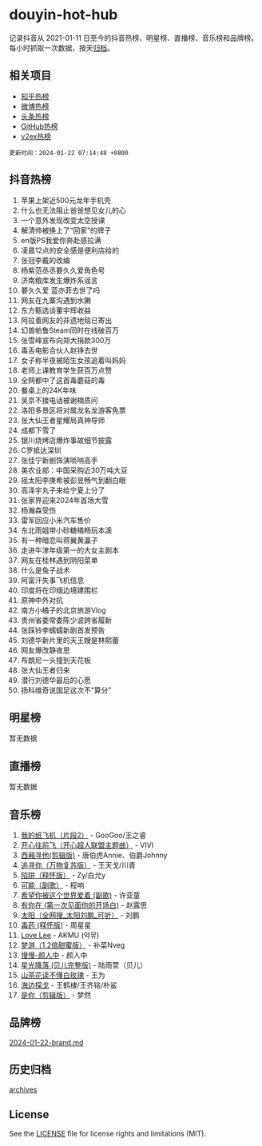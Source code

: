 # douyin-hot-hub

记录抖音从 2021-01-11 日至今的抖音热榜、明星榜、直播榜、音乐榜和品牌榜。每小时抓取一次数据，按天[归档](archives)。

## 相关项目

- [知乎热榜](https://github.com/lonnyzhang423/zhihu-hot-hub)
- [微博热榜](https://github.com/lonnyzhang423/weibo-hot-hub)
- [头条热榜](https://github.com/lonnyzhang423/toutiao-hot-hub)
- [GitHub热榜](https://github.com/lonnyzhang423/github-hot-hub)
- [v2ex热榜](https://github.com/lonnyzhang423/v2ex-hot-hub)


`更新时间：2024-01-22 07:14:48 +0800`

## 抖音热榜

1. 苹果上架近500元龙年手机壳
1. 什么也无法阻止爸爸想见女儿的心
1. 一个意外发现改变太空授课
1. 解清帅被换上了“回家”的牌子
1. en版PS我爱你奔赴感拉满
1. 凌晨12点的安全感是便利店给的
1. 张冠李戴的改编
1. 杨紫范丞丞要久久爱角色号
1. 济南粮库发生爆炸系谣言
1. 要久久爱 蓝亦菲去世了吗
1. 网友在九寨沟遇到水獭
1. 东方甄选谈董宇辉收益
1. 阿拉善网友的非遗地毯已寄出
1. 幻兽帕鲁Steam同时在线破百万
1. 张雪峰宣布向郑大捐款300万
1. 毒舌电影合伙人赵铮去世
1. 女子称半夜被陌生女孩追着叫妈妈
1. 老师上课教育学生获百万点赞
1. 全网都中了这首毒蘑菇的毒
1. 餐桌上的24K年味
1. 吴京不接电话被谢楠质问
1. 洛阳多景区将对属龙名龙游客免票
1. 张大仙王者星耀局真神导师
1. 成都下雪了
1. 银川烧烤店爆炸事故细节披露
1. C罗抵达深圳
1. 张佳宁新剧饰演唢呐高手
1. 美农业部：中国采购近30万吨大豆
1. 摇太阳李庚希被彭昱畅气到翻白眼
1. 高泽宇丸子来给宁夏上分了
1. 张家界迎来2024年首场大雪
1. 杨瀚森受伤
1. 雷军回应小米汽车售价
1. 东北雨姐带小砂糖橘畅玩本溪
1. 有一种暗恋叫蒋翼黄瀛子
1. 走进牛津年级第一的大女主剧本
1. 网友在桂林遇到阴阳菜单
1. 什么是兔子战术
1. 阿富汗失事飞机信息
1. 印度将在印缅边境建围栏
1. 原神中外对抗
1. 南方小橘子的北京旅游Vlog
1. 贵州省委常委陈少波跨省履新
1. 张踩铃李蠕蠕新剧首发预告
1. 刘德华新片里的天王嫂是林熙蕾
1. 网友爆改静夜思
1. 布朗尼一头撞到天花板
1. 张大仙王者归来
1. 潜行刘德华最后的心愿
1. 扬科维奇说国足这次不“算分”

## 明星榜

暂无数据

## 直播榜

暂无数据

## 音乐榜

1. [我的纸飞机（片段2）](https://sf86-cdn-tos.douyinstatic.com/obj/tos-cn-ve-2774/oM2ZrKcg2CD5AeRB2gkeXOFB1IxAGJdZPazYHf) - GooGoo/王之睿
1. [开心往前飞（开心超人联盟主题曲）](https://sf3-cdn-tos.douyinstatic.com/obj/tos-cn-ve-2774/9d8fb7c82cf1421fb93a9fe925275e0a) - VIVI
1. [西厢寻他(剪辑版)](https://sf3-cdn-tos.douyinstatic.com/obj/tos-cn-ve-2774/oUsAVfAQKlRNxEv5qxvIB8o5qmIWUcXbzJKJhw) - 唐伯虎Annie、伯爵Johnny
1. [追寻你（万物复苏版）](https://sf3-cdn-tos.douyinstatic.com/obj/tos-cn-ve-2774/oYeAZJsbjIDit9APmBg8u6uDUQnHmoCf3gbo74) - 王天戈/川青
1. [陷阱（释怀版）](https://sf86-cdn-tos.douyinstatic.com/obj/tos-cn-ve-2774/oE8C21LeZrzKLDFfQYgMzx4GAIHageG5IzayY7) - Zy/白允y
1. [可能（副歌）](https://sf86-cdn-tos.douyinstatic.com/obj/tos-cn-ve-2774/cde1731888894259b333569393c2fb51) - 程响
1. [希望你被这个世界爱着 (副歌)](https://sf3-cdn-tos.douyinstatic.com/obj/tos-cn-ve-2774/oUHCmWQfZlE3QQBKBeD8rCFLpJzPgCpImhsxMt) - 许亚童
1. [有你在 (第一次见面你的开场白)](https://sf86-cdn-tos.douyinstatic.com/obj/tos-cn-ve-2774/oAthrQ3ClJBfI57uBoFEgNDYtNCZ0TSYQQfxQ0) - 赵露思
1. [太阳（全网搜_太阳刘鹏_可听）](https://sf6-cdn-tos.douyinstatic.com/obj/tos-cn-ve-2774/ogWbyIQnlBFImVbeDocRdCIYtBHlbJXgfZMvgz) - 刘鹏
1. [毒药 (释怀版)](https://sf86-cdn-tos.douyinstatic.com/obj/tos-cn-ve-2774/oYILMEAzspdZBIzy4frJNB8ZHPHWAhiwowd4Ad) - 周星星
1. [Love Lee](https://sf3-cdn-tos.douyinstatic.com/obj/tos-cn-ve-2774/o05GbkJGbCBTdDnMtB0fwOYgkeZp23vrWQDQBS) - AKMU (악뮤)
1. [梦游（1.2倍甜蜜版）](https://sf3-cdn-tos.douyinstatic.com/obj/tos-cn-ve-2774/o4gyAUm8hwufoEABmwVIiQtHsFuGzAEEWtNMzo) - 补菜Nveg
1. [慢慢-颜人中](https://sf3-cdn-tos.douyinstatic.com/obj/tos-cn-ve-2774/ocjHNfBXdBxQNC8ZGAeoLMFTUgtBg8bkExunDC) - 颜人中
1. [星光降落 (贝儿完整版)](https://sf3-cdn-tos.douyinstatic.com/obj/tos-cn-ve-2774/okwB9hAwyAtsFFkFBzAX1hOOfQuIoMNs0W2Mwr) - 陆雨萱（贝儿）
1. [山茶花读不懂白玫瑰](https://sf86-cdn-tos.douyinstatic.com/obj/tos-cn-ve-2774/osfn8B7DktrRHEPJgPCfDbw7QDQEkwC16BxZg9) - 王为
1. [海边探戈](https://sf86-cdn-tos.douyinstatic.com/obj/tos-cn-ve-2774/os9gE0VQCGqt6VQkZDyBBYvfSDY0QFe3vVmubn) - 王鹤棣/王齐铭/朴鲨
1. [是你（剪辑版）](https://sf3-cdn-tos.douyinstatic.com/obj/tos-cn-ve-2774/46019dae783c4c969944217fe1cfafc4) - 梦然

## 品牌榜

[2024-01-22-brand.md](archives/2024-01-22-brand.md)

## 历史归档

[archives](archives)

## License

See the [LICENSE](LICENSE) file for license rights and limitations (MIT).
